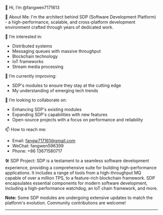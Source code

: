 👋 Hi, I’m @fangwen7171613

🚀 About Me:
I'm the architect behind SDP (Software Development Platform) - a high-performance, scalable, and cross-platform development environment crafted through years of dedicated work.

👀 I’m interested in:
- Distributed systems
- Messaging queues with massive throughput
- Blockchain technology
- IoT frameworks
- Stream media processing

🌱 I’m currently improving:
- SDP's modules to ensure they stay at the cutting edge
- My understanding of emerging tech trends

💞️ I’m looking to collaborate on:
- Enhancing SDP's existing modules
- Expanding SDP's capabilities with new features
- Open-source projects with a focus on performance and reliability

📫 How to reach me:
- Email: fangw717161@gmail.com
- WeChat: fangwen596399
- Phone: +86 13671580717

🛠 SDP Project:
SDP is a testament to a seamless software development experience, providing a comprehensive suite for building high-performance applications. It includes a range of tools from a high-throughput MQ capable of over a million TPS, to a feature-rich blockchain framework. SDP encapsulates essential components for modern software development, including a high-performance watchdog, an IoT chain framework, and more.

**Note:** Some SDP modules are undergoing extensive updates to match the platform's evolution. Community contributions are welcome!

---

<!---
This README is a special markdown file that appears on my GitHub profile.
Feel free to preview it and see how it helps in presenting my work and interests.
--->
